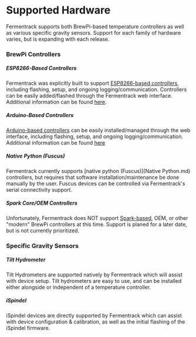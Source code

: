 # Supported Hardware

Fermentrack supports both BrewPi-based temperature controllers as well as various specific gravity sensors. Support for
each family of hardware varies, but is expanding with each release.


### BrewPi Controllers

##### ESP8266-Based Controllers

Fermentrack was explicitly built to support [ESP8266-based controllers](ESP8266.md), including flashing, setup, and
ongoing logging/communication. Controllers can be easily added/flashed through the Fermentrack web interface. 
Additional information can be found [here](ESP8266.md).

##### Arduino-Based Controllers

[Arduino-based controllers](Arduino.md) can be easily installed/managed through the web interface, including flashing,
setup, and ongoing logging/communication. Additional information can be found [here](Arduino.md)

##### Native Python (Fuscus)

Fermentrack currently supports [native python (Fuscus)](Native Python.md) controllers, but requires that software 
installation/maintenance be done manually by the user. Fuscus devices can be controlled via Fermentrack's serial
connectivity support.

##### Spark Core/OEM Controllers

Unfortunately, Fermentrack does NOT support [Spark-based](Spark.md), OEM, or other "modern" BrewPi controllers at this 
time. Support is planed for a later date, but is not currently prioritized.



### Specific Gravity Sensors

##### Tilt Hydrometer

Tilt Hydrometers are supported natively by Fermentrack which will assist with device setup. Tilt hydrometers are easy to
use, and can be installed either alongside or independent of a temperature controller.

##### iSpindel

iSpindel devices are directly supported by Fermentrack which can assist with device configuration & calibration, as well
as the initial flashing of the iSpindel firmware. 

